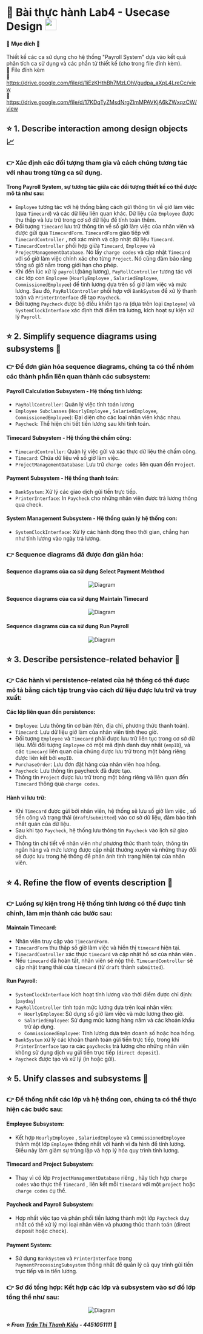 # 🐳 Bài thực hành Lab4 - Usecase Design <img src="https://media.giphy.com/media/fYSnHlufseco8Fh93Z/giphy.gif" width="30">
#### 📖 Mục đích 📝
Thiết kế các ca sử dụng cho hệ thống "Payroll System" dựa vào kết quả phân tích ca sử dụng và các phần tử thiết kế (cho trong file đính kèm).
</br>📑 File đính kèm
</br>📎 https://drive.google.com/file/d/1iEzKHthBh7MzLOhVgudpa_aXpL4LreCc/view
</br>📎 https://drive.google.com/file/d/17KDqTyZMsdNrgZlmMPAVKjA6kZWxqzCW/view

## ⭐️ 1. Describe interaction among design objects 📈

### 👉 Xác định các đối tượng tham gia và cách chúng tương tác với nhau trong từng ca sử dụng.

#### Trong Payroll System, sự tương tác giữa các đối tượng thiết kế có thể được mô tả như sau:
- `Employee` tương tác với hệ thống bằng cách gửi thông tin về giờ làm việc (qua `Timecard`) và các dữ liệu liên quan khác. Dữ liệu của `Employee` được thu thập và lưu trữ trong cơ sở dữ liệu để tính toán thêm.
- Đối tượng `Timecard` lưu trữ thông tin về số giờ làm việc của nhân viên và được gửi qua `TimecardForm`. `TimecardForm` giao tiếp với `TimecardController` , nơi xác minh và cập nhật dữ liệu `Timecard`.
- `TimecardController` phối hợp giữa `Timecard`, `Employee` và `ProjectManagementDatabase`. Nó lấy `charge codes` và cập nhật `Timecard` với số giờ làm việc chính xác cho từng `Project`. Nó cũng đảm bảo rằng tổng số giờ nằm ​​trong giới hạn cho phép.
- Khi đến lúc xử lý `payroll`(bảng lương), `PayRollController` tương tác với các lớp con `Employee` (`HourlyEmployee` , `SalariedEmployee`, `CommissionedEmployee`) để tính lương dựa trên số giờ làm việc và mức lương. Sau đó, `PayRollController` phối hợp với `BankSystem` để xử lý thanh toán và `PrinterInterface` để tạo `Paycheck`.
- Đối tượng `Paycheck` được bộ điều khiển tạo ra (dựa trên loại `Employee`) và `SystemClockInterface` xác định thời điểm trả lương, kích hoạt sự kiện xử lý `Payroll`.

## ⭐️ 2. Simplify sequence diagrams using subsystems 🔬

### 👉 Để đơn giản hóa sequence diagrams, chúng ta có thể nhóm các thành phần liên quan thành các subsystem:

#### Payroll Calculation Subsystem - Hệ thống tính lương:
- `PayRollController`: Quản lý việc tính toán lương
- `Employee Subclasses` (`HourlyEmployee` , `SalariedEmployee`, `CommissionedEmployee`): Đại diện cho các loại nhân viên khác nhau.
- `Paycheck`: Thể hiện chi tiết tiền lương sau khi tính toán.

#### Timecard Subsystem - Hệ thống thẻ chấm công:
- `TimecardController`: Quản lý việc gửi và xác thực dữ liệu thẻ chấm công.
- `Timecard`: Chứa dữ liệu về số giờ làm việc.
- `ProjectManagementDatabase`: Lưu trữ `charge codes` liên quan đến `Project`.

#### Payment Subsystem - Hệ thống thanh toán:
- `BankSystem`: Xử lý các giao dịch gửi tiền trực tiếp.
- `PrinterInterface`: In `Paycheck` cho những nhân viên được trả lương thông qua check.

#### System Management Subsystem - Hệ thống quản lý hệ thống con:
- `SystemClockInterface`: Xử lý các hành động theo thời gian, chẳng hạn như tính lương vào ngày trả lương.

### 👉 Sequence diagrams đã được đơn giản hóa:
#### Sequence diagrams của ca sử dụng Select Payment Mebthod
<p align="center">
  <img src="https://www.planttext.com/api/plantuml/png/V5D1ReCm4BppYlr0F-135HLIjOTAKHArvutP41TZHsiJYRVrq2Vr2pKGC92q78nOp-pEpYu_Nzyhvv5zNUd4bSe0MqT9Wj9RXdLrrhOXIWwsDZbo0tjLaKJEdorNYRJ6izLZCEs_DN52nYiVuIDqWyqs86wHuKAUI9Qnr1EQSjSuJrMCRLWPJ_pQ7aUKDERjWQcsieoNIS6sFeyYO5SVN9yGmZCq1m-FixO4hDiCy69hTl1XkQIy8qn1Kr9iHhGbAkLZtrDUn4tP0jvHgnmz0PgW4I_q3sl3zfEaVqE31LN1kmmz7j2HW2rvLdGXI4_8HNZPd5omDnzy21QtYI15BMkDNbcpiEIUYrtLvTG4x5aLHT1qJThHRs3pFaU1DyxU9Gxp4QDWQe5_4uOL2WIcAxhVgRa9hMsBnk_cYmieMjybEJVGErAyNyYrvgZ2YcIAmwWWexDrol-ZUx7Keez4-Hrp0PgNp4YhIp-DsF4g7Erl_Gi00F__0m00" alt="Diagram">
</p>

#### Sequence diagrams của ca sử dụng Maintain Timecard
<p align="center">
  <img src="https://www.planttext.com/api/plantuml/png/b9DDRi8m48NtFiM8VI_0ea9AgRefHQKzmDGPY8N_DED0SxOkUgHUeGuK0WGGpIePp_Syxzdv-VeUIK9EjRDAoT9uu22a5EeK6COksj0G0GgGYohcJgDDH9zWy6OSQUGIPlM7D9B83Tg-NNbVFQQcs72m5WgqkhQOJF0d0dyTbtb7-QN7jDKBp6nJWsVqkA0pz7QzWrNs2dVtVIimX9T8Vhy0Zu6TwhTbzjH5HbyfiQ4LGL4pjrFim1otxRvW_6aaYOByd9Lkfnl2Wv5eiUcBaHM22QqxmO894vMtAXwobvap1cUuEjvPaI-lfZdsYHYUGiq2ytpXYWfvaGCA9SdDkRx7CjlhxAvDghQQL_VUJBkVz5yUjpkM1mTuUW6xL2SXcNdJIkcAz1Ac73I9vEDGennF--Fz0W00__y30000" alt="Diagram">
</p>

#### Sequence diagrams của ca sử dụng Run Payroll
<p align="center">
  <img src="https://www.planttext.com/api/plantuml/png/d9HDJiCm48NtFiMe6rPS859HeKMeYwAATey6UrAiEdQmdKev6mkEn1MmqwHj4bS8ieYIoNppy_oKxy-lcVDeVLKenjnUQh364MF8lR6mgPsdudMk3D-teSUYLAOc0dH0HSbO6MZ9POdQmsIDjJLAmHmLhnHwQJHigZVNr9b4fiqu1VlyLXR4qOe1r8MlKA5cGU5Xr2b6hp37rM256dUKe8_Vpp2RJc4JbUesWBKrd9o3wPHTwWItTqCOiZJAXda17UeJsAsLknrPI8ZBs2W_r3YTKGRpTmeZoHoalt5GOYsmPgVlwNvXkeCKT58TK8kO1qkTcsJ3qVc4AY_ahQJ3HPa5UcJZrFGG0Q-i7i2_RjigGx5YCZd4U2D91a-aoRQvJIouNldEDh0Y_sv41WjfYNjOK6cSz0p2TQLmpstD2XyLEGyFgFT7xI8y47y8TU8tq88yIkMwfltSguVNk78mDYb7ezNMLeQtnYB_sMiLPfDw1_T2sEZcFsoNGfCBnWd9BkCjHqxG7vgqQ3mnuYuyyMoypElpmRS2aM2pWCV_tWy0003__mC0" alt="Diagram">
</p>

## ⭐️ 3. Describe persistence-related behavior 📑

### 👉 Các hành vi persistence-related của hệ thống có thể được mô tả bằng cách tập trung vào cách dữ liệu được lưu trữ và truy xuất:

#### Các lớp liên quan đến persistence:
- `Employee`: Lưu thông tin cơ bản (tên, địa chỉ, phương thức thanh toán).
- `Timecard`: Lưu dữ liệu giờ làm của nhân viên tính theo giờ.
- Đối tượng `Employee` và `Timecard` phải được lưu trữ liên tục trong cơ sở dữ liệu. Mỗi đối tượng `Employee` có một mã định danh duy nhất (`empID`), và các `timecard` liên quan của chúng được lưu trữ trong một bảng riêng được liên kết bởi `empID`.
- `PurchaseOrder`: Lưu đơn đặt hàng của nhân viên hoa hồng.
- `Paycheck`: Lưu thông tin paycheck đã được tạo.
- Thông tin `Project` được lưu trữ trong một bảng riêng và liên quan đến `Timecard` thông qua `charge codes`.

#### Hành vi lưu trữ:
- Khi `Timecard` được gửi bởi nhân viên, hệ thống sẽ lưu số giờ làm việc , số tiền công và trạng thái (`draft`/`submitted`) vào cơ sở dữ liệu, đảm bảo tính nhất quán của dữ liệu.
- Sau khi tạo `Paycheck`, hệ thống lưu thông tin `Paycheck` vào lịch sử giao dịch.
- Thông tin chi tiết về nhân viên như phương thức thanh toán, thông tin ngân hàng và mức lương được cập nhật thường xuyên và những thay đổi sẽ được lưu trong hệ thống để phản ánh tình trạng hiện tại của nhân viên.

## ⭐️ 4. Refine the flow of events description 📇

### 👉 Luồng sự kiện trong Hệ thống tính lương có thể được tinh chỉnh, làm mịn thành các bước sau:

#### Maintain Timecard:
- Nhân viên truy cập vào `TimecardForm`.
- `TimecardForm` thu thập số giờ làm việc và hiển thị `timecard` hiện tại.
- `TimecardController` xác thực `timecard` và cập nhật hồ sơ của nhân viên .
- Nếu `timecard` đã hoàn tất, nhân viên sẽ nộp thẻ. `TimecardController` sẽ cập nhật trạng thái của `timecard` (từ `draft` thành `submitted`).

#### Run Payroll:
- `SystemClockInterface` kích hoạt tính lương vào thời điểm được chỉ định: (`payday`)
- `PayRollController` tính toán mức lương dựa trên loại nhân viên:
  + `HourlyEmployee`: Sử dụng số giờ làm việc và mức lương theo giờ.
  + `SalariedEmployee`: Sử dụng mức lương hàng năm và các khoản khấu trừ áp dụng.
  + `CommissionedEmployee`: Tính lương dựa trên doanh số hoặc hoa hồng.
- `BankSystem` xử lý các khoản thanh toán gửi tiền trực tiếp, trong khi `PrinterInterface` tạo ra các `paychecks` trả lương cho những nhân viên không sử dụng dịch vụ gửi tiền trực tiếp (`direct deposit`).
- `Paycheck` được tạo và xử lý (in hoặc gửi).

## ⭐️ 5. Unify classes and subsystems 📁

### 👉 Để thống nhất các lớp và hệ thống con, chúng ta có thể thực hiện các bước sau:

#### Employee Subsystem:
- Kết hợp `HourlyEmployee` , `SalariedEmployee` và `CommissionedEmployee` thành một lớp `Employee` thống nhất với hành vi đa hình để tính lương. Điều này làm giảm sự trùng lặp và hợp lý hóa quy trình tính lương.

#### Timecard and Project Subsystem:
- Thay vì có lớp `ProjectManagementDatabase` riêng , hãy tích hợp `charge codes` vào thực thể `Timecard` , liên kết mỗi `timecard` với một `project` hoặc `charge codes` cụ thể.

#### Paycheck and Payroll Subsystem:
- Hợp nhất việc tạo và phân phối tiền lương thành một lớp `Paycheck` duy nhất có thể xử lý mọi loại nhân viên và phương thức thanh toán (direct deposit hoặc check).

#### Payment System:
- Sử dụng `BankSystem` và `PrinterInterface` trong `PaymentProcessingSubsystem` thống nhất để quản lý cả quy trình gửi tiền trực tiếp và in tiền lương.

### 👉 Sơ đồ tổng hợp: Kết hợp các lớp và subsystem vào sơ đồ lớp tổng thể như sau:
<p align="center">
  <img src="https://www.planttext.com/api/plantuml/png/X5LBRjim4Dtx58HNzi8N28eYXLsqNYG8ug9T55tGr4HYpO_0JrAXzScww95wXGubcVgGSRKHC9_7DsyUfR-__znQHutpKYpiYIjYj8N5egRiH4iWo_Uo5he180T_j8rr89VavuBWGu_M6SeSOO9QIs9XbmtF1cIztv4RmfKRWefAmDZ16QxA8SoyCQ3S9ow1KLEa1PB--AYziJCuRy44oBIXHbelEWTLqqRYMNVWAbsaN4W9RZkbireFMKRL5srETzf0IsXLHLgJAi6ye0uUQBDQuo5FGjEEztdHlZhT0eHeCkgHgiqy8iIaE-PiO075ID_p2FT01JKSYXmoLSfJqLOqCsO3m5PBoQtbMkL1MCpdALegmERcZc1lVcqsi_ap1VD1CYKvgelpoCMNDUBa1Nam-ZkWRnD7TtF7sj6iheybRXulukktUP9Lr9Hmx-KHZ6tJSwVXtNFUPXBFLF02THqRp_gZvAwFJ4nq6Mb4kUv2AUC-SPzSmnunph_Pl8t0DsJv3WKkKM3Yz7AwWr0Okx3oqFAqoyaAy1gm2jYfMm5jZ1RYjHN4sl4yVImTY4hjbKiDM882CqWu5QmZiDNAXJUOYRCdLpS5lD2pK-J8EkWHnK4zzjRwaMxfsVE6Hy2jm3EqFCbUFMaZgKDxNmCOR-1pxvxkys99Pz1htP4yTd_evqmt6BwQv93VMCYXNHYWJrGPDplpP4Zlk45FxQ3M5kqCm-0N3TRZ5jprXTphjRaLNE64G_PXtCkn-OymLr2s6dymNBLIlt1N1SLkGHNXT_eF003__mC0" alt="Diagram">
</p>

#### ⭐️ <i> From [Trần Thị Thanh Kiều](https://github.com/tukieef-nah) - 4451051111 </i> 💙

